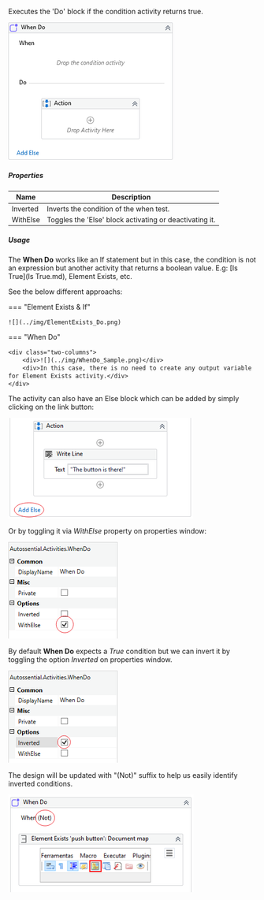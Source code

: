 Executes the 'Do' block if the condition activity returns true.

![](../img/activities/WhenDo.png)

##### Properties

|Name    |Description                                             |
|--------|--------------------------------------------------------|
|Inverted|Inverts the condition of the when test.                 |
|WithElse|Toggles the 'Else' block activating or deactivating it. |


##### Usage

The **When Do** works like an If statement but in this case, the condition is not an expression but another activity that returns a boolean value. E.g: [Is True](Is True.md), Element Exists, etc.

See the below different approachs:

=== "Element Exists & If"

    ![](../img/ElementExists_Do.png)

=== "When Do"
    
    <div class="two-columns">
        <div>![](../img/WhenDo_Sample.png)</div>
        <div>In this case, there is no need to create any output variable for Element Exists activity.</div>
    </div>

    

The activity can also have an Else block which can be added by simply clicking on the link button:

![](../img/WhenDo_AddElse.png)

Or by toggling it via *WithElse* property on properties window:

![](../img/WhenDo_ToggleElse.png)

By default **When Do** expects a *True* condition but we can invert it by toggling the option *Inverted* on properties window.

![](../img/WhenDo_Inverted.png)

The design will be updated with "(Not)" suffix to help us easily identify inverted conditions.

![](../img/WhenDo_Not.png)
